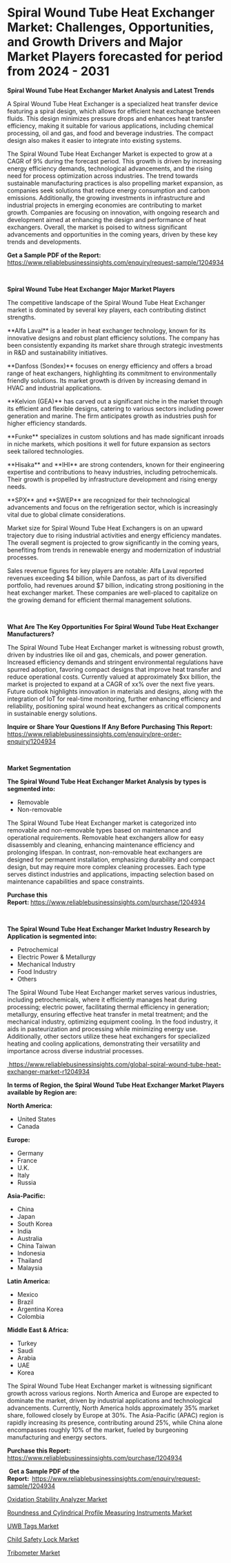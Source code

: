 <p><h1>Spiral Wound Tube Heat Exchanger Market: Challenges, Opportunities, and Growth Drivers and Major Market Players forecasted for period from 2024 - 2031</h1></p><p><strong>Spiral Wound Tube Heat Exchanger Market Analysis and Latest Trends</strong></p>
<p><p>A Spiral Wound Tube Heat Exchanger is a specialized heat transfer device featuring a spiral design, which allows for efficient heat exchange between fluids. This design minimizes pressure drops and enhances heat transfer efficiency, making it suitable for various applications, including chemical processing, oil and gas, and food and beverage industries. The compact design also makes it easier to integrate into existing systems.</p><p>The Spiral Wound Tube Heat Exchanger Market is expected to grow at a CAGR of 9% during the forecast period. This growth is driven by increasing energy efficiency demands, technological advancements, and the rising need for process optimization across industries. The trend towards sustainable manufacturing practices is also propelling market expansion, as companies seek solutions that reduce energy consumption and carbon emissions. Additionally, the growing investments in infrastructure and industrial projects in emerging economies are contributing to market growth. Companies are focusing on innovation, with ongoing research and development aimed at enhancing the design and performance of heat exchangers. Overall, the market is poised to witness significant advancements and opportunities in the coming years, driven by these key trends and developments.</p></p>
<p><strong>Get a Sample PDF of the Report:&nbsp;</strong> <a href="https://www.reliablebusinessinsights.com/enquiry/request-sample/1204934?utm_campaign=1109&utm_medium=2&utm_source=Github&utm_content=ia&utm_term=19102024&utm_id=spiral-wound-tube-heat-exchanger">https://www.reliablebusinessinsights.com/enquiry/request-sample/1204934</a></p>
<p>&nbsp;</p>
<p><strong>Spiral Wound Tube Heat Exchanger Major Market Players</strong></p>
<p><p>The competitive landscape of the Spiral Wound Tube Heat Exchanger market is dominated by several key players, each contributing distinct strengths. </p><p>**Alfa Laval** is a leader in heat exchanger technology, known for its innovative designs and robust plant efficiency solutions. The company has been consistently expanding its market share through strategic investments in R&D and sustainability initiatives.</p><p>**Danfoss (Sondex)** focuses on energy efficiency and offers a broad range of heat exchangers, highlighting its commitment to environmentally friendly solutions. Its market growth is driven by increasing demand in HVAC and industrial applications.</p><p>**Kelvion (GEA)** has carved out a significant niche in the market through its efficient and flexible designs, catering to various sectors including power generation and marine. The firm anticipates growth as industries push for higher efficiency standards.</p><p>**Funke** specializes in custom solutions and has made significant inroads in niche markets, which positions it well for future expansion as sectors seek tailored technologies.</p><p>**Hisaka** and **IHI** are strong contenders, known for their engineering expertise and contributions to heavy industries, including petrochemicals. Their growth is propelled by infrastructure development and rising energy needs.</p><p>**SPX** and **SWEP** are recognized for their technological advancements and focus on the refrigeration sector, which is increasingly vital due to global climate considerations.</p><p>Market size for Spiral Wound Tube Heat Exchangers is on an upward trajectory due to rising industrial activities and energy efficiency mandates. The overall segment is projected to grow significantly in the coming years, benefiting from trends in renewable energy and modernization of industrial processes.</p><p>Sales revenue figures for key players are notable: Alfa Laval reported revenues exceeding $4 billion, while Danfoss, as part of its diversified portfolio, had revenues around $7 billion, indicating strong positioning in the heat exchanger market. These companies are well-placed to capitalize on the growing demand for efficient thermal management solutions.</p></p>
<p>&nbsp;</p>
<p><strong>What Are The Key Opportunities For Spiral Wound Tube Heat Exchanger Manufacturers?</strong></p>
<p><p>The Spiral Wound Tube Heat Exchanger market is witnessing robust growth, driven by industries like oil and gas, chemicals, and power generation. Increased efficiency demands and stringent environmental regulations have spurred adoption, favoring compact designs that improve heat transfer and reduce operational costs. Currently valued at approximately $xx billion, the market is projected to expand at a CAGR of xx% over the next five years. Future outlook highlights innovation in materials and designs, along with the integration of IoT for real-time monitoring, further enhancing efficiency and reliability, positioning spiral wound heat exchangers as critical components in sustainable energy solutions.</p></p>
<p><strong>Inquire or Share Your Questions If Any Before Purchasing This Report:</strong> <a href="https://www.reliablebusinessinsights.com/enquiry/pre-order-enquiry/1204934?utm_campaign=1109&utm_medium=2&utm_source=Github&utm_content=ia&utm_term=19102024&utm_id=spiral-wound-tube-heat-exchanger">https://www.reliablebusinessinsights.com/enquiry/pre-order-enquiry/1204934</a></p>
<p>&nbsp;</p>
<p><strong>Market Segmentation</strong></p>
<p><strong>The Spiral Wound Tube Heat Exchanger Market Analysis by types is segmented into:</strong></p>
<p><ul><li>Removable</li><li>Non-removable</li></ul></p>
<p><p>The Spiral Wound Tube Heat Exchanger market is categorized into removable and non-removable types based on maintenance and operational requirements. Removable heat exchangers allow for easy disassembly and cleaning, enhancing maintenance efficiency and prolonging lifespan. In contrast, non-removable heat exchangers are designed for permanent installation, emphasizing durability and compact design, but may require more complex cleaning processes. Each type serves distinct industries and applications, impacting selection based on maintenance capabilities and space constraints.</p></p>
<p><strong>Purchase this Report:&nbsp;</strong><a href="https://www.reliablebusinessinsights.com/purchase/1204934?utm_campaign=1109&utm_medium=2&utm_source=Github&utm_content=ia&utm_term=19102024&utm_id=spiral-wound-tube-heat-exchanger">https://www.reliablebusinessinsights.com/purchase/1204934</a></p>
<p>&nbsp;</p>
<p><strong>The Spiral Wound Tube Heat Exchanger Market Industry Research by Application is segmented into:</strong></p>
<p><ul><li>Petrochemical</li><li>Electric Power & Metallurgy</li><li>Mechanical Industry</li><li>Food Industry</li><li>Others</li></ul></p>
<p><p>The Spiral Wound Tube Heat Exchanger market serves various industries, including petrochemicals, where it efficiently manages heat during processing; electric power, facilitating thermal efficiency in generation; metallurgy, ensuring effective heat transfer in metal treatment; and the mechanical industry, optimizing equipment cooling. In the food industry, it aids in pasteurization and processing while minimizing energy use. Additionally, other sectors utilize these heat exchangers for specialized heating and cooling applications, demonstrating their versatility and importance across diverse industrial processes.</p></p>
<p><a href="https://www.reliablebusinessinsights.com/global-spiral-wound-tube-heat-exchanger-market-r1204934?utm_campaign=1109&utm_medium=2&utm_source=Github&utm_content=ia&utm_term=19102024&utm_id=spiral-wound-tube-heat-exchanger">&nbsp;https://www.reliablebusinessinsights.com/global-spiral-wound-tube-heat-exchanger-market-r1204934</a></p>
<p><strong>In terms of Region, the Spiral Wound Tube Heat Exchanger Market Players available by Region are:</strong></p>
<p>
    <p> <strong> North America: </strong>
        <ul>
            <li>United States</li>
            <li>Canada</li>
        </ul>
        </p> 
    <p> <strong> Europe: </strong>
        <ul>
            <li>Germany</li>
            <li>France</li>
            <li>U.K.</li>
            <li>Italy</li>
            <li>Russia</li>
        </ul>
        </p> 
    <p> <strong> Asia-Pacific: </strong>
        <ul>
            <li>China</li>
            <li>Japan</li>
            <li>South Korea</li>
            <li>India</li>
            <li>Australia</li>
            <li>China Taiwan</li>
            <li>Indonesia</li>
            <li>Thailand</li>
            <li>Malaysia</li>
        </ul>
        </p> 
    <p> <strong> Latin America: </strong>
        <ul>
            <li>Mexico</li>
            <li>Brazil</li>
            <li>Argentina Korea</li>
            <li>Colombia</li>
        </ul>
        </p> 
    <p> <strong> Middle East & Africa: </strong>
        <ul>
            <li>Turkey</li>
            <li>Saudi</li>
            <li>Arabia</li>
            <li>UAE</li>
            <li>Korea</li>
        </ul>
    </p>
    </p>
<p><p>The Spiral Wound Tube Heat Exchanger market is witnessing significant growth across various regions. North America and Europe are expected to dominate the market, driven by industrial applications and technological advancements. Currently, North America holds approximately 35% market share, followed closely by Europe at 30%. The Asia-Pacific (APAC) region is rapidly increasing its presence, contributing around 25%, while China alone encompasses roughly 10% of the market, fueled by burgeoning manufacturing and energy sectors.</p></p>
<p><strong>Purchase this Report: </strong><a href="https://www.reliablebusinessinsights.com/purchase/1204934?utm_campaign=1109&utm_medium=2&utm_source=Github&utm_content=ia&utm_term=19102024&utm_id=spiral-wound-tube-heat-exchanger">https://www.reliablebusinessinsights.com/purchase/1204934</a></p>
<p>&nbsp;<strong>Get a Sample PDF of the Report:&nbsp;&nbsp;</strong><a href="https://www.reliablebusinessinsights.com/enquiry/request-sample/1204934?utm_campaign=1109&utm_medium=2&utm_source=Github&utm_content=ia&utm_term=19102024&utm_id=spiral-wound-tube-heat-exchanger">https://www.reliablebusinessinsights.com/enquiry/request-sample/1204934</a></p>
<p><strong></strong></p>
<p><p><a href="https://issuu.com/reportprime-2/docs/oxidation-stability-analyzer-market_f012dde98d68a0?utm_campaign=1109&utm_medium=2&utm_source=Github&utm_content=ia&utm_term=19102024&utm_id=spiral-wound-tube-heat-exchanger">Oxidation Stability Analyzer Market</a></p><p><a href="https://github.com/seraphinaqist/Market-Research-Report-List-1/blob/main/roundness-and-cylindrical-profile-measuring-instruments-market.md?utm_campaign=1109&utm_medium=2&utm_source=Github&utm_content=ia&utm_term=19102024&utm_id=spiral-wound-tube-heat-exchanger">Roundness and Cylindrical Profile Measuring Instruments Market</a></p><p><a href="https://www.linkedin.com/pulse/regulatory-landscape-its-influence-global-uwb-tags-market-dynamics-mxxfe?utm_campaign=1109&utm_medium=2&utm_source=Github&utm_content=ia&utm_term=19102024&utm_id=spiral-wound-tube-heat-exchanger">UWB Tags Market</a></p><p><a href="https://github.com/stumpefzclearez/Market-Research-Report-List-1/blob/main/child-safety-lock-market.md?utm_campaign=1109&utm_medium=2&utm_source=Github&utm_content=ia&utm_term=19102024&utm_id=spiral-wound-tube-heat-exchanger">Child Safety Lock Market</a></p><p><a href="https://issuu.com/reportprime-2/docs/tribometer-market-size-2030.pptx_7e6d9e4ceb28d0?utm_campaign=1109&utm_medium=2&utm_source=Github&utm_content=ia&utm_term=19102024&utm_id=spiral-wound-tube-heat-exchanger">Tribometer Market</a></p></p>